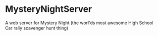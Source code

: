 # MysteryNightServer
A web server for Mystery NIght (the worl'ds most awesome High School Car rally scavenger hunt thing)
